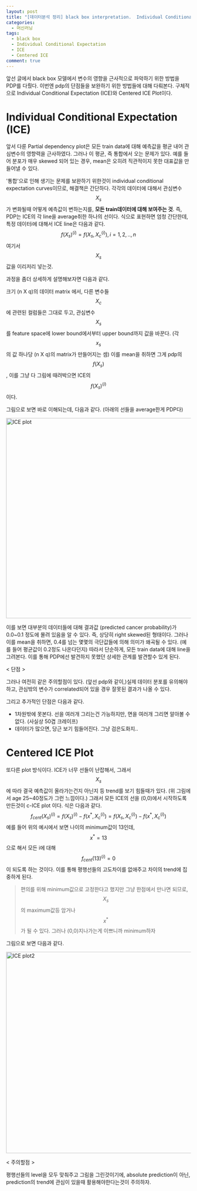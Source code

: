 ```yaml
---
layout: post
title: "[데이터분석 정리] black box interpretation.  Individual Conditional Expectation 개인적 정리"
categories:
  - 머신러닝
tags:
  - black box
  - Individual Conditional Expectation
  - ICE
  - Centered ICE
comment: true
---
```


앞선 글에서 black box 모델에서 변수의 영향을 근사적으로 파악하기 위한 방법을 PDP를 다뤘다. 이번엔 pdp의 단점들을 보완하기 위한 방법들에 대해 다뤄본다. 구체적으로 Individual Conditional Expectation (ICE)와 Centered ICE Plot이다.

# Individual Conditional Expectation (ICE)

앞서 다룬 Partial dependency plot은 모든 train data에 대해 예측값을 평균 내어 관심변수의 영향력을 근사하였다. 그러나 이 평균, 즉 통합에서 오는 문제가 있다. 예를 들어 분포가 매우 skewed 되어 있는 경우, mean은 오히려 직관적이지 못한 대표값을 만들어낼 수 있다. 

'통합'으로 인해 생기는 문제를 보완하기 위한것이 individual conditional expectation curves이므로, 해결책은 간단하다. 각각의 데이터에 대해서 관심변수 $$X_s$$ 가 변화될때 어떻게 예측값이 변하는지를, **모든 train데이터에 대해 보여주는 것**. 즉, PDP는 ICE의 각 line을 average취한 하나의 선이다.  식으로 표현하면 엄청 간단한데, 특정 데이터i에 대해서 ICE line은 다음과 같다. 
$$
f(X_s)^{(i)}=f(X_s,X_c^{(i)}), i=1,2,..,n
$$
여기서 $$X_s$$값을 이리저리 넣는것.

과정을 좀더 상세하게 설명해보자면 다음과 같다.

크기 (n X q)의 데이터 matrix 에서, 다른 변수들 $$X_c$$에 관련된 컬럼들은 그대로 두고, 관심변수 $$X_s$$를 feature space에 lower bound에서부터 upper bound까지 값을 바꾼다. (각 $$x_s$$의 값 하나당 (n X q)의 matrix가 만들어지는 셈) 이를 mean을 취하면 그게 pdp의 $$f(X_s)$$, 이를 그냥 다 그림에 때려박으면 ICE의 $$f(X_s)^{(i)}$$이다. 

그림으로 보면 바로 이해되는데, 다음과 같다. (아래의 선들을 average한게 PDP다) 

<img width="545" alt="ICE plot" src="https://user-images.githubusercontent.com/31824102/55941019-4a137500-5c7c-11e9-8f3d-4f35c2d06712.PNG">

이를 보면 대부분의 데이터들에 대해 결과값 (predicted cancer probability)가 0.0~0.1 정도에 몰려 있음을 알 수 있다. 즉, 상당히 right skewed된 형태이다. 그러나 이를 mean을 취하면, 0.4를 넘는 몇몇의 극단값들에 의해 의미가 왜곡될 수 있다. (예를 들어 평균값이 0.2정도 나온다던지) 따라서 단순하게, 모든 train data에 대해 line을 그려본다. 이를 통해 PDP에선 발견하지 못했던 상세한 관계를 발견할수 있게 된다. 

< 단점 >

그러나 여전히 같은 주의할점이 있다. (앞선 pdp와 같이,)실제 데이터 분포를 유의해야하고, 관심밖의 변수가 correlated되어 있을 경우 잘못된 결과가 나올 수 있다.

그리고 추가적인 단점은 다음과 같다. 

- 1차원밖에 못본다. 선을 여러개 그리는건 가능하지만, 면을 여러개 그리면 알아볼 수 없다. (사실상 50겹 크레이프)
- 데이터가 많으면, 당근 보기 힘들어진다. 그냥  검은도화지..

# Centered ICE Plot

또다른 plot 방식이다. ICE가 너무 선들이 난잡해서, 그래서 $$X_s$$에 따라 결국 예측값이 올라가는건지 아닌지 등 trend를 보기 힘들때가 있다. (위 그림에서 age 25~40정도가 그런 느낌이다.) 그래서 모든 ICE의 선을 (0,0)에서 시작하도록 만든것이 c-ICE plot 이다. 식은 다음과 같다.
$$
f_{cent}(X_s)^{(i)}=f(X_s)^{(i)}-f(x^*,X_{c}^{(i)})=f(X_s,X_c^{(i)})-f(x^*,X_{c}^{(i)})
$$
예를 들어 위의 예시에서 보면 나이의 minimum값이 13인데, $$x^*=13$$으로 해서 모든 i에 대해 $$f_{cent}(13)^{(i)}=0$$이 되도록 하는 것이다. 이를 통해 평행선들의 고도차이를 없애주고 차이의 trend에 집중하게 된다. 

> 편의를 위해 minimum값으로 고정한다고 했지만 그냥 한점에서 만나면 되므로,$$X_s$$의  maximum값등 암거나 $$x^*$$가 될 수 있다. 그러나 (0,0)지나가는게 이쁘니까 minimum하자

그림으로 보면 다음과 같다.

<img width="548" alt="ICE plot2" src="https://user-images.githubusercontent.com/31824102/55941018-4a137500-5c7c-11e9-9564-abc782a3b9a3.PNG">

< 주의할점 >

평행선들의 level을 모두 맞춰주고 그림을 그린것이기에, absolute prediction이 아닌, prediction의 trend에 관심이 있을때 활용해야한다는것이 주의하자.